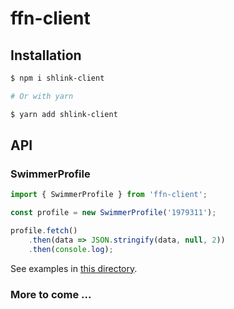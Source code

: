 # ffn-client

## Installation 

```sh
$ npm i shlink-client

# Or with yarn

$ yarn add shlink-client
```

## API

### SwimmerProfile

```ts
import { SwimmerProfile } from 'ffn-client';

const profile = new SwimmerProfile('1979311');

profile.fetch()
    .then(data => JSON.stringify(data, null, 2))
    .then(console.log);
```

See examples in [this directory](./examples).


### More to come ...